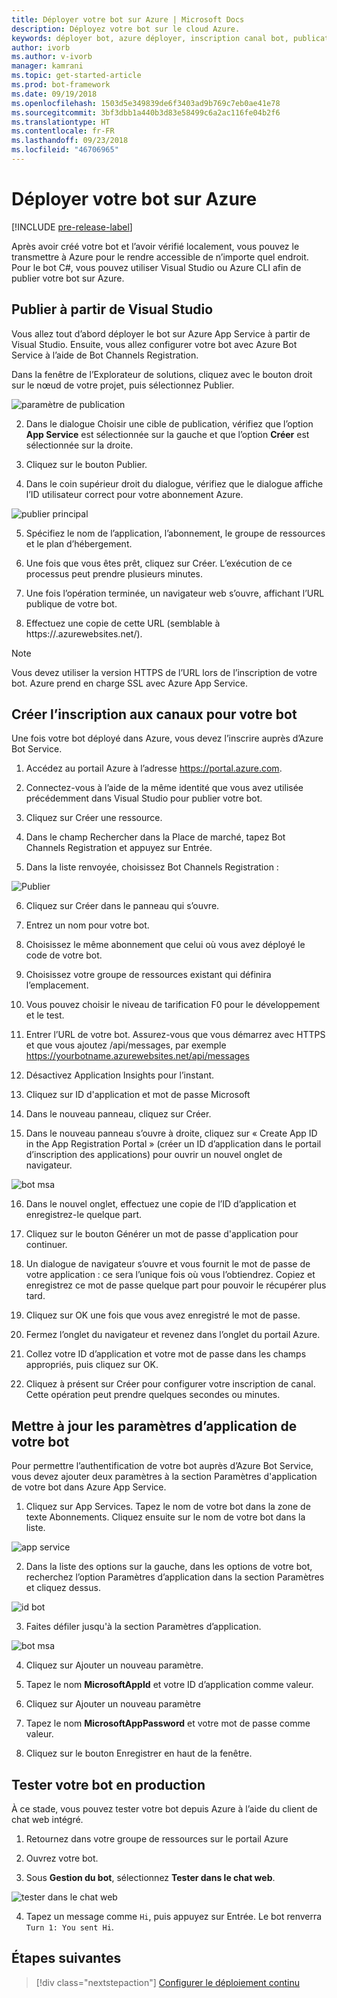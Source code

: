 ```yaml
---
title: Déployer votre bot sur Azure | Microsoft Docs
description: Déployez votre bot sur le cloud Azure.
keywords: déployer bot, azure déployer, inscription canal bot, publication visual studio
author: ivorb
ms.author: v-ivorb
manager: kamrani
ms.topic: get-started-article
ms.prod: bot-framework
ms.date: 09/19/2018
ms.openlocfilehash: 1503d5e349839de6f3403ad9b769c7eb0ae41e78
ms.sourcegitcommit: 3bf3dbb1a440b3d83e58499c6a2ac116fe04b2f6
ms.translationtype: HT
ms.contentlocale: fr-FR
ms.lasthandoff: 09/23/2018
ms.locfileid: "46706965"
---
```

# <a name="deploy-your-bot-to-azure"></a>Déployer votre bot sur Azure

[!INCLUDE [pre-release-label](./includes/pre-release-label.md)]

Après avoir créé votre bot et l’avoir vérifié localement, vous pouvez le transmettre à Azure pour le rendre accessible de n’importe quel endroit. Pour le bot C#, vous pouvez utiliser Visual Studio ou Azure CLI afin de publier votre bot sur Azure. 

## <a name="publish-from-visual-studio"></a>Publier à partir de Visual Studio
Vous allez tout d’abord déployer le bot sur Azure App Service à partir de Visual Studio. Ensuite, vous allez configurer votre bot avec Azure Bot Service à l’aide de Bot Channels Registration.

Dans la fenêtre de l’Explorateur de solutions, cliquez avec le bouton droit sur le nœud de votre projet, puis sélectionnez Publier.

![paramètre de publication](media/azure-bot-quickstarts/getting-started-publish-setting.png)

2. Dans le dialogue Choisir une cible de publication, vérifiez que l’option **App Service** est sélectionnée sur la gauche et que l’option **Créer** est sélectionnée sur la droite.

3. Cliquez sur le bouton Publier.

4. Dans le coin supérieur droit du dialogue, vérifiez que le dialogue affiche l’ID utilisateur correct pour votre abonnement Azure.

![publier principal](media/azure-bot-quickstarts/getting-started-publish-main.png)

5. Spécifiez le nom de l’application, l’abonnement, le groupe de ressources et le plan d’hébergement.

6. Une fois que vous êtes prêt, cliquez sur Créer. L’exécution de ce processus peut prendre plusieurs minutes.

7. Une fois l’opération terminée, un navigateur web s’ouvre, affichant l’URL publique de votre bot.

8. Effectuez une copie de cette URL (semblable à https://<yourbotname>.azurewebsites.net/).

> [!NOTE] 
> Vous devez utiliser la version HTTPS de l’URL lors de l’inscription de votre bot. Azure prend en charge SSL avec Azure App Service.

## <a name="create-your-bot-channels-registration"></a>Créer l’inscription aux canaux pour votre bot
Une fois votre bot déployé dans Azure, vous devez l’inscrire auprès d’Azure Bot Service.

1. Accédez au portail Azure à l’adresse https://portal.azure.com.

2. Connectez-vous à l’aide de la même identité que vous avez utilisée précédemment dans Visual Studio pour publier votre bot.

3. Cliquez sur Créer une ressource.

4. Dans le champ Rechercher dans la Place de marché, tapez Bot Channels Registration et appuyez sur Entrée.

5. Dans la liste renvoyée, choisissez Bot Channels Registration :

![Publier](media/azure-bot-quickstarts/getting-started-bot-registration.png)

6. Cliquez sur Créer dans le panneau qui s’ouvre.

7. Entrez un nom pour votre bot.

8. Choisissez le même abonnement que celui où vous avez déployé le code de votre bot.

9. Choisissez votre groupe de ressources existant qui définira l’emplacement.

10. Vous pouvez choisir le niveau de tarification F0 pour le développement et le test.

11. Entrer l’URL de votre bot. Assurez-vous que vous démarrez avec HTTPS et que vous ajoutez /api/messages, par exemple https://yourbotname.azurewebsites.net/api/messages

12. Désactivez Application Insights pour l’instant.

13. Cliquez sur ID d'application et mot de passe Microsoft

14. Dans le nouveau panneau, cliquez sur Créer.

15. Dans le nouveau panneau s’ouvre à droite, cliquez sur « Create App ID in the App Registration Portal » (créer un ID d’application dans le portail d’inscription des applications) pour ouvrir un nouvel onglet de navigateur.

![bot msa](media/azure-bot-quickstarts/getting-started-msa.png)

16. Dans le nouvel onglet, effectuez une copie de l’ID d’application et enregistrez-le quelque part. 

17. Cliquez sur le bouton Générer un mot de passe d'application pour continuer.

18. Un dialogue de navigateur s’ouvre et vous fournit le mot de passe de votre application : ce sera l’unique fois où vous l’obtiendrez. Copiez et enregistrez ce mot de passe quelque part pour pouvoir le récupérer plus tard.

19. Cliquez sur OK une fois que vous avez enregistré le mot de passe.

20. Fermez l’onglet du navigateur et revenez dans l’onglet du portail Azure.

21. Collez votre ID d’application et votre mot de passe dans les champs appropriés, puis cliquez sur OK.

22. Cliquez à présent sur Créer pour configurer votre inscription de canal. Cette opération peut prendre quelques secondes ou minutes.

## <a name="update-your-bots-application-settings"></a>Mettre à jour les paramètres d’application de votre bot
Pour permettre l’authentification de votre bot auprès d’Azure Bot Service, vous devez ajouter deux paramètres à la section Paramètres d'application de votre bot dans Azure App Service. 

1. Cliquez sur App Services. Tapez le nom de votre bot dans la zone de texte Abonnements. Cliquez ensuite sur le nom de votre bot dans la liste.

![app service](media/azure-bot-quickstarts/getting-started-app-service.png)

2. Dans la liste des options sur la gauche, dans les options de votre bot, recherchez l’option Paramètres d’application dans la section Paramètres et cliquez dessus.

![id bot](media/azure-bot-quickstarts/getting-started-app-settings-1.png)

3. Faites défiler jusqu'à la section Paramètres d’application.

![bot msa](media/azure-bot-quickstarts/getting-started-app-settings-2.png)

4. Cliquez sur Ajouter un nouveau paramètre.

5. Tapez le nom **MicrosoftAppId** et votre ID d’application comme valeur.

6. Cliquez sur Ajouter un nouveau paramètre

7. Tapez le nom **MicrosoftAppPassword** et votre mot de passe comme valeur.

8. Cliquez sur le bouton Enregistrer en haut de la fenêtre.

## <a name="test-your-bot-in-production"></a>Tester votre bot en production
À ce stade, vous pouvez tester votre bot depuis Azure à l’aide du client de chat web intégré.

1. Retournez dans votre groupe de ressources sur le portail Azure

2. Ouvrez votre bot.

3. Sous **Gestion du bot**, sélectionnez **Tester dans le chat web**.

![tester dans le chat web](media/azure-bot-quickstarts/getting-started-test-webchat.png)

4. Tapez un message comme `Hi`, puis appuyez sur Entrée. Le bot renverra `Turn 1: You sent Hi`.

## <a name="next-steps"></a>Étapes suivantes
> [!div class="nextstepaction"]
> [Configurer le déploiement continu](bot-service-build-continuous-deployment.md)

